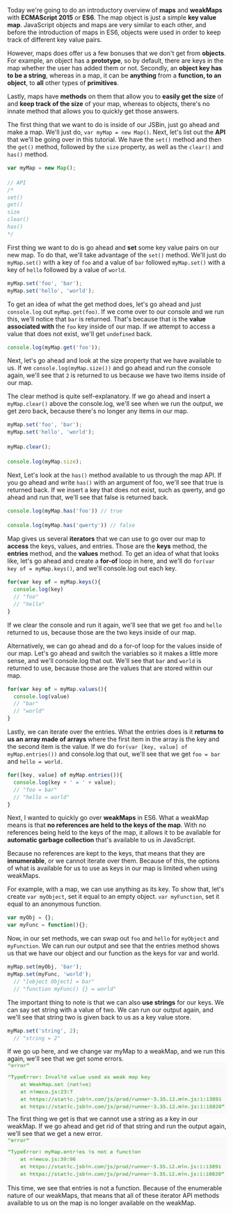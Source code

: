 Today we're going to do an introductory overview of **maps** and **weakMaps** with **ECMAScript 2015** or **ES6**. The map object is just a simple **key value map**. JavaScript objects and maps are very similar to each other, and before the introduction of maps in ES6, objects were used in order to keep track of different key value pairs.

However, maps does offer us a few bonuses that we don't get from **objects**. For example, an object has a **prototype**, so by default, there are keys in the map whether the user has added them or not. Secondly, an **object key has to be a string**, whereas in a map, it can be **anything** from a **function, to an object**, to **all** other types of **primitives**.

Lastly, maps have **methods** on them that allow you to **easily get the size** of and **keep track of the size** of your map, whereas to objects, there's no innate method that allows you to quickly get those answers.

The first thing that we want to do is inside of our JSBin, just go ahead and make a map. We'll just do, `var myMap = new Map()`. Next, let's list out the **API** that we'll be going over in this tutorial. We have the `set()` method and then the `get()` method, followed by the `size` property, as well as the `clear()` and `has()` method.
```javascript
var myMap = new Map();

// API
/*
set()
get()
size
clear()
has()
*/
```
First thing we want to do is go ahead and **set** some key value pairs on our new map. To do that, we'll take advantage of the `set()` method. We'll just do `myMap.set()` with a key of `foo` and a value of `bar` followed `myMap.set()` with a key of `hello` followed by a value of `world`.
```javascript
myMap.set('foo', 'bar');
myMap.set('hello', 'world');
```
To get an idea of what the get method does, let's go ahead and just `console.log` out `myMap.get(foo)`. If we come over to our console and we run this, we'll notice that `bar` is returned. That's because that is the **value associated with** the `foo` key inside of our map. If we attempt to access a value that does not exist, we'll get `undefined` back.
```javascript
console.log(myMap.get('foo'));
```
Next, let's go ahead and look at the size property that we have available to us. If we `console.log(myMap.size())` and go ahead and run the console again, we'll see that `2` is returned to us because we have two items inside of our map.

The clear method is quite self-explanatory. If we go ahead and insert a `myMap.clear()` above the console.log, we'll see when we run the output, we get zero back, because there's no longer any items in our map.
```javascript
myMap.set('foo', 'bar');
myMap.set('hello', 'world');

myMap.clear();

console.log(myMap.size);
```
Next, Let's look at the `has()` method available to us through the map API. If you go ahead and write `has()` with an argument of foo, we'll see that true is returned back. If we insert a key that does not exist, such as qwerty, and go ahead and run that, we'll see that false is returned back.
```javascript
console.log(myMap.has('foo')) // true

console.log(myMap.has('qwerty')) // false
```
Map gives us several **iterators** that we can use to go over our map to **access** the keys, values, and entries. Those are the **keys** method, the **entries** method, and the **values** method. To get an idea of what that looks like, let's go ahead and create a **for-of** loop in here, and we'll do `for(var key of = myMap.keys()`, and we'll console.log out each key.
```javascript
for(var key of = myMap.keys(){
  console.log(key)
  // "foo"
  // "hello"
}
```
If we clear the console and run it again, we'll see that we get `foo` and `hello` returned to us, because those are the two keys inside of our map.

Alternatively, we can go ahead and do a for-of loop for the values inside of our map. Let's go ahead and switch the variables so it makes a little more sense, and we'll console.log that out. We'll see that `bar` and `world` is returned to use, because those are the values that are stored within our map.
```javascript
for(var key of = myMap.values(){
  console.log(value)
  // "bar"
  // "world"
}
```
Lastly, we can iterate over the entries. What the entries does is it **returns to us an array made of arrays** where the first item in the array is the key and the second item is the value. If we do `for(var [key, value] of myMap.entries())` and console.log that out, we'll see that we get `foo = bar` and `hello = world.`
```javascript
for([key, value] of myMap.entries()){
  console.log(key + ' = ' + value);
  // "foo = bar"
  // "hello = world"
}

```
Next, I wanted to quickly go over **weakMaps** in ES6. What a weakMap means is that **no references are held to the keys of the map**. With no references being held to the keys of the map, it allows it to be available for **automatic garbage collection** that's available to us in JavaScript.

Because no references are kept to the keys, that means that they are **innumerable**, or we cannot iterate over them. Because of this, the options of what is available for us to use as keys in our map is limited when using weakMaps.

For example, with a map, we can use anything as its key. To show that, let's create `var myObject`, set it equal to an empty object. `var myFunction`, set it equal to an anonymous function.
```javascript
var myObj = {};
var myFunc = function(){};
```
Now, in our set methods, we can swap out `foo` and `hello` for `myObject` and `myFunction`. We can run our output and see that the entries method shows us that we have our object and our function as the keys for var and world.
```javascript
myMap.set(myObj, 'bar');
myMap.set(myFunc, 'world');
  // "[object Object] = bar"
  // "function myFunc() {} = world"
```
The important thing to note is that we can also **use strings** for our keys. We can say set string with a value of two. We can run our output again, and we'll see that string two is given back to us as a key value store.
```javascript
myMap.set('string', 2);
  // "string = 2"
```
If we go up here, and we change var myMap to a weakMap, and we run this again, we'll see that we get some errors.
![Invalid Value](../images/ecmascript-6-maps-and-weakmaps-with-es6-invalid-value.png) 
The first thing we get is that we cannot use a string as a key in our weakMap. If we go ahead and get rid of that string and run the output again, we'll see that we get a new error.
![Entries not a Function](../images/ecmascript-6-maps-and-weakmaps-with-es6-entries-not-function.png)
This time, we see that entries is not a function. Because of the enumerable nature of our weakMaps, that means that all of these iterator API methods available to us on the map is no longer available on the weakMap.